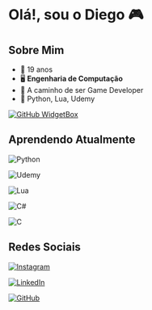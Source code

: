 # Olá!, sou o Diego 🎮

## Sobre Mim

- 🎂 19 anos
- 🖥️ **Engenharia de Computação**
- 👾 A caminho de ser Game Developer
- 📓 Python, Lua, Udemy

[![GitHub WidgetBox](https://github-widgetbox.vercel.app/api/profile?username=diego.lanca&data=followers,repositories,stars,commits)](https://github.com/Jurredr/github-widgetbox)

## Aprendendo Atualmente

![Python](https://img.shields.io/badge/Python-000?style=for-the-badge&logo=python)

![Udemy](https://img.shields.io/badge/Udemy-000?style=for-the-badge&logo=udemy)

![Lua](https://img.shields.io/badge/Lua-000?style=for-the-badge&logo=lua)

![C#](https://img.shields.io/badge/CSharp-000?style=for-the-badge&logo=CSharp)

![C](https://img.shields.io/badge/C-000?style=for-the-badge&logo=c)

## Redes Sociais

[![Instagram](https://img.shields.io/badge/Instagram-000?style=for-the-badge&logo=instagram)](https://www.instagram.com/diego.lancaa/)

[![LinkedIn](https://img.shields.io/badge/LinkedIn-000?style=for-the-badge&logo=linkedin&logoColor=0E76A8)](https://www.linkedin.com/in/diego-lanca-oliveira/)

[![GitHub](https://img.shields.io/badge/GitHub-000?style=for-the-badge&logo=GitHub)](https://github.com/diego-lanca)
